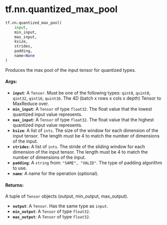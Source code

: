 <div itemscope itemtype="http://developers.google.com/ReferenceObject">
<meta itemprop="name" content="tf.nn.quantized_max_pool" />
<meta itemprop="path" content="Stable" />
</div>

# tf.nn.quantized_max_pool

``` python
tf.nn.quantized_max_pool(
    input,
    min_input,
    max_input,
    ksize,
    strides,
    padding,
    name=None
)
```

Produces the max pool of the input tensor for quantized types.

#### Args:

* <b>`input`</b>: A `Tensor`. Must be one of the following types: `qint8`, `quint8`, `qint32`, `qint16`, `quint16`.
    The 4D (batch x rows x cols x depth) Tensor to MaxReduce over.
* <b>`min_input`</b>: A `Tensor` of type `float32`.
    The float value that the lowest quantized input value represents.
* <b>`max_input`</b>: A `Tensor` of type `float32`.
    The float value that the highest quantized input value represents.
* <b>`ksize`</b>: A list of `ints`.
    The size of the window for each dimension of the input tensor.
    The length must be 4 to match the number of dimensions of the input.
* <b>`strides`</b>: A list of `ints`.
    The stride of the sliding window for each dimension of the input
    tensor. The length must be 4 to match the number of dimensions of the input.
* <b>`padding`</b>: A `string` from: `"SAME", "VALID"`.
    The type of padding algorithm to use.
* <b>`name`</b>: A name for the operation (optional).


#### Returns:

A tuple of `Tensor` objects (output, min_output, max_output).

* <b>`output`</b>: A `Tensor`. Has the same type as `input`.
* <b>`min_output`</b>: A `Tensor` of type `float32`.
* <b>`max_output`</b>: A `Tensor` of type `float32`.